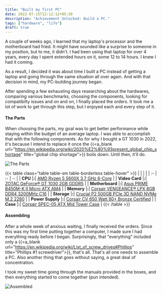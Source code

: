 ```yaml
---
title: "Built my first PC"
date: 2022-07-15T12:12:12+05:30
description: "Achievement Unlocked: Build a PC."
tags: ["hardware", "life"]
draft: true
---
```


A couple of weeks ago, I learned that my laptop's processor and the motherboard had fried. It might have sounded like a surprise to someone in my position, but to me, it didn't. I had been using that laptop for over 4 years, every day I spent extended hours on it, some 12 to 14 hours. I knew I had it coming.

As a result, I decided it was about time I built a PC instead of getting a laptop and going through the same situation all over again. And with that decision in mind, my PC-building journey began.

After spending a few exhausting days researching about the hardwares, comparing various benchmarks, choosing the components, looking for compatibilty issues and on and on, I finally placed the orders. It took me a lot of work to get through this step, but I enjoyed each and every step of it.

#### The Parts
When choosing the parts, my goal was to get better performance while staying within the budget of an average laptop. I was able to accomplish that with the following components. As for why I bought a GT 1030 in 2022, it's because I intend to replace it once the {{<a_blank url="https://en.wikipedia.org/wiki/2020%E2%80%93present_global_chip_shortage" title="global chip shortage">}} boils down. Until then, it'll do.

![The Parts](/images/parts.webp)

{{< table class="table table-sm table-borderless table-hover" >}}
| | | |
| :- | :- | -: |
| **CPU** |**:**| [AMD Ryzen 5 5600X 3.7 GHz 6-Core](https://www.amd.com/en/products/cpu/amd-ryzen-5-5600x) |
| **Video Card** |**:**| [ZOTAC GeForce® GT 1030 2GB GDDR5](https://www.zotac.com/us/product/graphics_card/zotac-geforce-gt-1030-2gb-gddr5-hdmi-vga-low-profile) |
| **Motherboard** |**:**| [Asus PRIME B450M-K II Micro ATX AM4](https://www.asus.com/Motherboards-Components/Motherboards/PRIME/PRIME-B450M-K-II/) |
| **Memory** |**:**| [Corsair VENGEANCE® LPX 8GB DDR4 3200MHz C16](https://www.corsair.com/eu/en/Categories/Products/Memory/VENGEANCE-LPX/p/CMK8GX4M1Z3200C16) |
| **Storage** |**:**| [Crucial P2 500GB PCIe 3D NAND NVMe M.2 2280](https://www.crucial.in/ssd/p2/CT500P2SSD8) |
| **Power Supply** |**:**| [Corsair CV 650 Watt 80+ Bronze Certified](https://www.corsair.com/us/en/Categories/Products/Power-Supply-Units/Power-Supply-Units-General-Purpose/CV-Series/p/CP-9020211-NA) |
| **Case** |**:**| [Corsair SPEC-05 ATX Mid Tower Case](https://www.corsair.com/ww/en/Categories/Products/Cases/Mid-Tower-ATX-Cases/Carbide-Series-SPEC-05-Mid-Tower-Gaming-Case-%E2%80%94-Black/p/CC-9011138-WW) |
{{< /table >}}

#### Assembling
After a whole week of anxious waiting, I finally received the orders. Since this was my first time putting together a computer, I made sure I had everything ready before I began. Surprisingly, that "everything" included only a {{<a_blank url="https://en.wikipedia.org/wiki/List_of_screw_drives#Phillips" title="Phillips #1 screwdriver">}}, that's all. That's all one needs to assemble a PC. Also another thing that goes without saying, a great deal of concentration.

I took my sweet time going through the manuals provided in the boxes, and then everything started to come together (pun intended).

![Assembled](/images/assembled.webp)
